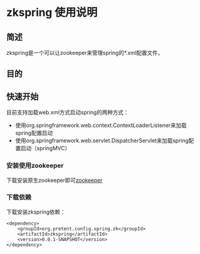 # zkspring 使用说明

## 简述
zkspring是一个可以让zookeeper来管理spring的*.xml配置文件，

## 目的

## 快速开始
目前支持加载web.xml方式启动spring的两种方式：

* 使用org.springframework.web.context.ContextLoaderListener来加载spring配置启动
* 使用org.springframework.web.servlet.DispatcherServlet来加载spring配置启动（springMVC）

### 安装使用zookeeper

下载安装原生zookeeper即可[zookeeper](http://zookeeper.apache.org)

### 下载依赖

下载安装zkspring依赖：
```
<dependency>
	<groupId>org.pretent.config.spring.zk</groupId>
	<artifactId>zkspring</artifactId>
	<version>0.0.1-SNAPSHOT</version>
</dependency>
```






